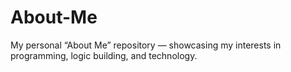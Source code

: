 # About-Me
My personal “About Me” repository — showcasing my interests in programming, logic building, and technology.
